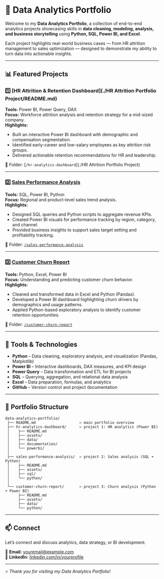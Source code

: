 # 🧠 Data Analytics Portfolio

Welcome to my **Data Analytics Portfolio**, a collection of end-to-end analytics projects showcasing skills in **data cleaning, modeling, analysis, and business storytelling** using **Python, SQL, Power BI, and Excel**.

Each project highlights real-world business cases — from HR attrition management to sales optimization — designed to demonstrate my ability to turn data into actionable insights.

---

## 📊 Featured Projects

### 1️⃣ [HR Attrition & Retention Dashboard](./HR Attrition Portfolio Project/README.md)
**Tools:** Power BI, Power Query, DAX  
**Focus:** Workforce attrition analysis and retention strategy for a mid-sized company.  
**Highlights:**  
- Built an interactive Power BI dashboard with demographic and compensation segmentation.  
- Identified early-career and low-salary employees as key attrition risk groups.  
- Delivered actionable retention recommendations for HR and leadership.  

📂 Folder: [`/hr-analytics-dashboard`](./HR Attrition Portfolio Project)

---

### 2️⃣ [Sales Performance Analysis](./sales-performance-analysis/README.md)
**Tools:** SQL, Power BI, Python  
**Focus:** Regional and product-level sales trend analysis.  
**Highlights:**  
- Designed SQL queries and Python scripts to aggregate revenue KPIs.  
- Created Power BI visuals for performance tracking by region, category, and channel.  
- Provided business insights to support sales target setting and profitability tracking.  

📂 Folder: [`/sales-performance-analysis`](./sales-performance-analysis/)

---

### 3️⃣ [Customer Churn Report](./customer-churn-report/README.md)
**Tools:** Python, Excel, Power BI  
**Focus:** Understanding and predicting customer churn behavior.  
**Highlights:**  
- Cleaned and transformed data in Excel and Python (Pandas).  
- Developed a Power BI dashboard highlighting churn drivers by demographics and usage patterns.  
- Applied Python-based exploratory analysis to identify customer retention opportunities.  

📂 Folder: [`/customer-churn-report`](./customer-churn-report/)

---

## 🧰 Tools & Technologies
- **Python** – Data cleaning, exploratory analysis, and visualization (Pandas, Matplotlib)  
- **Power BI** – Interactive dashboards, DAX measures, and KPI design  
- **Power Query** – Data transformation and ETL for BI projects  
- **SQL** – Querying, aggregation, and relational data analysis  
- **Excel** – Data preparation, formulas, and analytics  
- **GitHub** – Version control and project documentation  

---

## 🧩 Portfolio Structure
```
data-analytics-portfolio/
 ├── README.md                    ← main portfolio overview
 ├── hr-analytics-dashboard/      ← project 1: HR analytics (Power BI)
 │    ├── README.md
 │    ├── assets/
 │    ├── data/
 │    ├── documentation/
 │    └── powerbi/
 │
 ├── sales-performance-analysis/  ← project 2: Sales analysis (SQL + Python)
 │    ├── README.md
 │    ├── assets/
 │    ├── sql/
 │    └── python/
 │
 └── customer-churn-report/       ← project 3: Churn analysis (Python + Power BI)
      ├── README.md
      ├── assets/
      ├── data/
      └── python/
```

---

## 📫 Connect
Let’s connect and discuss analytics, data strategy, or BI development.  

📧 **Email:** youremail@example.com  
🔗 **LinkedIn:** [linkedin.com/in/yourprofile](https://linkedin.com/in/yourprofile)

---
⭐ *Thank you for visiting my Data Analytics Portfolio!*

